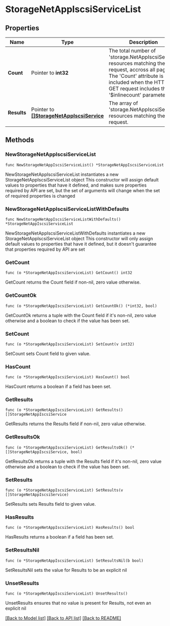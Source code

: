 # StorageNetAppIscsiServiceList

## Properties

Name | Type | Description | Notes
------------ | ------------- | ------------- | -------------
**Count** | Pointer to **int32** | The total number of &#39;storage.NetAppIscsiService&#39; resources matching the request, accross all pages. The &#39;Count&#39; attribute is included when the HTTP GET request includes the &#39;$inlinecount&#39; parameter. | [optional] 
**Results** | Pointer to [**[]StorageNetAppIscsiService**](StorageNetAppIscsiService.md) | The array of &#39;storage.NetAppIscsiService&#39; resources matching the request. | [optional] 

## Methods

### NewStorageNetAppIscsiServiceList

`func NewStorageNetAppIscsiServiceList() *StorageNetAppIscsiServiceList`

NewStorageNetAppIscsiServiceList instantiates a new StorageNetAppIscsiServiceList object
This constructor will assign default values to properties that have it defined,
and makes sure properties required by API are set, but the set of arguments
will change when the set of required properties is changed

### NewStorageNetAppIscsiServiceListWithDefaults

`func NewStorageNetAppIscsiServiceListWithDefaults() *StorageNetAppIscsiServiceList`

NewStorageNetAppIscsiServiceListWithDefaults instantiates a new StorageNetAppIscsiServiceList object
This constructor will only assign default values to properties that have it defined,
but it doesn't guarantee that properties required by API are set

### GetCount

`func (o *StorageNetAppIscsiServiceList) GetCount() int32`

GetCount returns the Count field if non-nil, zero value otherwise.

### GetCountOk

`func (o *StorageNetAppIscsiServiceList) GetCountOk() (*int32, bool)`

GetCountOk returns a tuple with the Count field if it's non-nil, zero value otherwise
and a boolean to check if the value has been set.

### SetCount

`func (o *StorageNetAppIscsiServiceList) SetCount(v int32)`

SetCount sets Count field to given value.

### HasCount

`func (o *StorageNetAppIscsiServiceList) HasCount() bool`

HasCount returns a boolean if a field has been set.

### GetResults

`func (o *StorageNetAppIscsiServiceList) GetResults() []StorageNetAppIscsiService`

GetResults returns the Results field if non-nil, zero value otherwise.

### GetResultsOk

`func (o *StorageNetAppIscsiServiceList) GetResultsOk() (*[]StorageNetAppIscsiService, bool)`

GetResultsOk returns a tuple with the Results field if it's non-nil, zero value otherwise
and a boolean to check if the value has been set.

### SetResults

`func (o *StorageNetAppIscsiServiceList) SetResults(v []StorageNetAppIscsiService)`

SetResults sets Results field to given value.

### HasResults

`func (o *StorageNetAppIscsiServiceList) HasResults() bool`

HasResults returns a boolean if a field has been set.

### SetResultsNil

`func (o *StorageNetAppIscsiServiceList) SetResultsNil(b bool)`

 SetResultsNil sets the value for Results to be an explicit nil

### UnsetResults
`func (o *StorageNetAppIscsiServiceList) UnsetResults()`

UnsetResults ensures that no value is present for Results, not even an explicit nil

[[Back to Model list]](../README.md#documentation-for-models) [[Back to API list]](../README.md#documentation-for-api-endpoints) [[Back to README]](../README.md)


